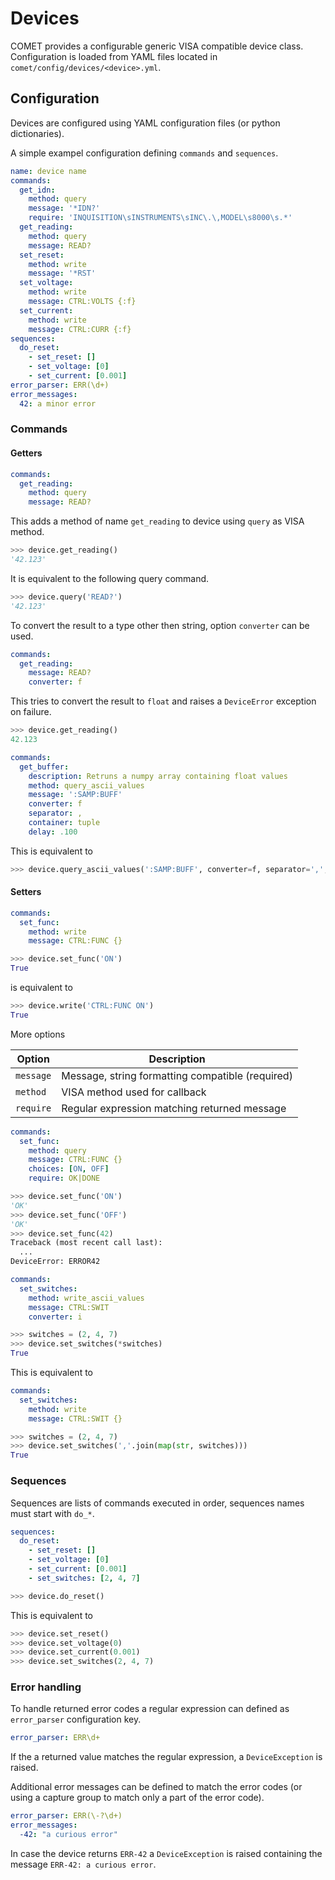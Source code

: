 # Devices

COMET provides a configurable generic VISA compatible device class.
Configuration is loaded from YAML files located in `comet/config/devices/<device>.yml`.

## Configuration

Devices are configured using YAML configuration files (or python dictionaries).

A simple exampel configuration defining `commands` and `sequences`.

```yaml
name: device name
commands:
  get_idn:
    method: query
    message: '*IDN?'
    require: 'INQUISITION\sINSTRUMENTS\sINC\.\,MODEL\s8000\s.*'
  get_reading:
    method: query
    message: READ?
  set_reset:
    method: write
    message: '*RST'
  set_voltage:
    method: write
    message: CTRL:VOLTS {:f}
  set_current:
    method: write
    message: CTRL:CURR {:f}
sequences:
  do_reset:
    - set_reset: []
    - set_voltage: [0]
    - set_current: [0.001]
error_parser: ERR(\d+)
error_messages:
  42: a minor error
```

### Commands

#### Getters

```yaml
commands:
  get_reading:
    method: query
    message: READ?
```

This adds a method of name `get_reading` to device using `query` as VISA method.

```python
>>> device.get_reading()
'42.123'
```

It is equivalent to the following query command.

```python
>>> device.query('READ?')
'42.123'
```

To convert the result to a type other then string, option `converter` can be used.

```yaml
commands:
  get_reading:
    message: READ?
    converter: f
```

This tries to convert the result to `float` and raises a `DeviceError` exception on failure.

```python
>>> device.get_reading()
42.123
```

```yaml
commands:
  get_buffer:
    description: Retruns a numpy array containing float values
    method: query_ascii_values
    message: ':SAMP:BUFF'
    converter: f
    separator: ,
    container: tuple
    delay: .100
```

This is equivalent to

```python
>>> device.query_ascii_values(':SAMP:BUFF', converter=f, separator=',', container=tuple, delay=.100)
```

#### Setters

```yaml
commands:
  set_func:
    method: write
    message: CTRL:FUNC {}
```

```python
>>> device.set_func('ON')
True
```

is equivalent to

```python
>>> device.write('CTRL:FUNC ON')
True
```

More options

| Option | Description |
| --- | --- |
| `message` | Message, string formatting compatible (required) |
| `method`  | VISA method used for callback |
| `require` | Regular expression matching returned message |

```yaml
commands:
  set_func:
    method: query
    message: CTRL:FUNC {}
    choices: [ON, OFF]
    require: OK|DONE
```

```python
>>> device.set_func('ON')
'OK'
>>> device.set_func('OFF')
'OK'
>>> device.set_func(42)
Traceback (most recent call last):
  ...
DeviceError: ERROR42
```

```yaml
commands:
  set_switches:
    method: write_ascii_values
    message: CTRL:SWIT
    converter: i
```

```python
>>> switches = (2, 4, 7)
>>> device.set_switches(*switches)
True
```

This is equivalent to

```yaml
commands:
  set_switches:
    method: write
    message: CTRL:SWIT {}
```

```python
>>> switches = (2, 4, 7)
>>> device.set_switches(','.join(map(str, switches)))
True
```

### Sequences

Sequences are lists of commands executed in order, sequences names must start with `do_*`.

```yaml
sequences:
  do_reset:
    - set_reset: []
    - set_voltage: [0]
    - set_current: [0.001]
    - set_switches: [2, 4, 7]
```

```python
>>> device.do_reset()
```

This is equivalent to

```python
>>> device.set_reset()
>>> device.set_voltage(0)
>>> device.set_current(0.001)
>>> device.set_switches(2, 4, 7)
```

### Error handling

To handle returned error codes a regular expression can defined as `error_parser` configuration key.

```yaml
error_parser: ERR\d+
```

If the a returned value matches the regular expression, a `DeviceException` is raised.

Additional error messages can be defined to match the error codes (or using a
capture group to match only a part of the error code).

```yaml
error_parser: ERR(\-?\d+)
error_messages:
  -42: "a curious error"
```

In case the device returns `ERR-42` a `DeviceException` is raised containing the message `ERR-42: a curious error`.
